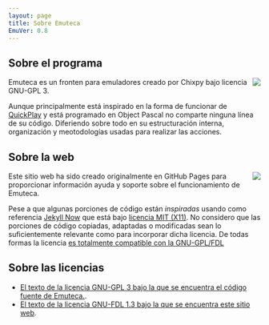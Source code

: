 ```yaml
---
layout: page
title: Sobre Emuteca
EmuVer: 0.8
---
```

## Sobre el programa ##

<img src="https://www.gnu.org/graphics/gplv3-with-text-136x68.png" style="float: right;" />Emuteca es un fronten para emuladores creado por Chixpy bajo licencia GNU-GPL 3.

Aunque principalmente está inspirado en la forma de funcionar de [QuickPlay](http://www.quickplayfrontend.com/) y está programado en Object Pascal no comparte ninguna línea de su código. Diferiendo sobre todo en su estructuración interna, organización y meotodologías usadas para realizar las acciones.

## Sobre la web ##

<img src="https://www.gnu.org/graphics/gfdl-logo-small.png" style="float: right;" />
Este sitio web ha sido creado originalmente en GitHub Pages para proporcionar información ayuda y soporte sobre el funcionamiento de Emuteca.

Pese a que algunas porciones de código están *inspiradas* usando como referencia [Jekyll Now](https://github.com/barryclark/jekyll-now) que está bajo [licencia MIT (X11)](https://opensource.org/licenses/mit-license.php). No considero que las porciones de código copiadas, adaptadas o modificadas sean lo suficientemente relevante como para incorporar dicha licencia. De todas formas la licencia [es totalmente compatible con la GNU-GPL/FDL](https://www.gnu.org/licenses/license-list.html#X11License)

## Sobre las licencias ##

* [El texto de la licencia GNU-GPL 3 bajo la que se encuentra el código fuente de Emuteca.](https://www.gnu.org/licenses/gpl.html).
* [El texto de la licencia GNU-FDL 1.3 bajo la que se encuentra este sitio web](https://www.gnu.org/licenses/fdl.html).
